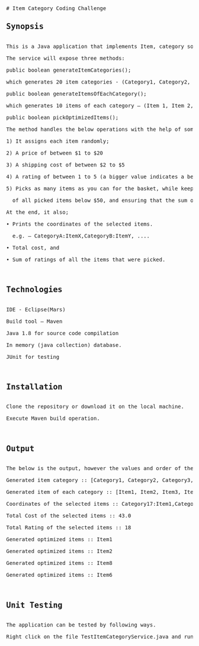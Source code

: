 <HTML>
<HEAD>
	<META HTTP-EQUIV="CONTENT-TYPE" CONTENT="text/html; charset=us-ascii">
	<TITLE></TITLE>
	<META NAME="GENERATOR" CONTENT="OpenOffice 4.1.1  (FreeBSD/amd64)">
	<META NAME="CREATED" CONTENT="20190921;1354600">
	<META NAME="CHANGED" CONTENT="0;0">
	<STYLE TYPE="text/css">
	<!--
		@page { margin: 0.79in }
		P { margin-bottom: 0.08in }
		PRE.cjk { font-family: "Courier", monospace }
	-->
	</STYLE>
</HEAD>
<BODY LANG="en-US" DIR="LTR">
<PRE CLASS="western"># Item Category Coding Challenge
<h2>Synopsis</h2>
This is a Java application that implements Item, category solution.</br>
The service will expose three methods:</br>
public boolean generateItemCategories();</br>
which generates 20 item categories - (Category1, Category2, .... , Category20).</br>
public boolean generateItemsOfEachCategory();</br>
which generates 10 items of each category &ndash; (Item 1, Item 2, ...., Item 10).</br>
public boolean pickOptimizedItems();</br>
The method handles the below operations with the help of some private methods:</br>
1) It assigns each item randomly;</br>
2) A price of between $1 to $20</br>
3) A shipping cost of between $2 to $5</br>
4) A rating of between 1 to 5 (a bigger value indicates a better rating)</br>
5) Picks as many items as you can for the basket, while keeping the total cost (price + shipping cost)</br>
  of all picked items below $50, and ensuring that the sum of ratings of all items picked is optimized.</br>
At the end, it also;</br>
&bull; Prints the coordinates of the selected items.</br>
  e.g. &ndash; CategoryA:ItemX,CategoryB:ItemY, ....</br>
&bull; Total cost, and</br>
&bull; Sum of ratings of all the items that were picked.</br>

<h2>Technologies</h2>
IDE - Eclipse(Mars)</br>
Build tool &ndash; Maven</br>
Java 1.8 for source code compilation</br>
In memory (java collection) database.</br>
JUnit for testing</br>

<h2>Installation</h2>
Clone the repository or download it on the local machine.</br>
Execute Maven build operation.</br>

<h2>Output</h2>
The below is the output, however the values and order of the output may differ on every execution.</br>
Generated item category :: [Category1, Category2, Category3, Category4, Category5, Category6, Category7, Category8, Category9, Category10, Category11, Category12, Category13, Category14, Category15, Category16, Category17, Category18, Category19, Category20]</br>
Generated item of each category :: [Item1, Item2, Item3, Item4, Item5, Item6, Item7, Item8, Item9, Item10]</br>
Coordinates of the selected items :: Category17:Item1,Category3:Item2,Category10:Item8,Category12:Item6</br>
Total Cost of the selected items :: 43.0</br>
Total Rating of the selected items :: 18</br>
Generated optimized items :: Item1</br>
Generated optimized items :: Item2</br>
Generated optimized items :: Item8</br>
Generated optimized items :: Item6</br>

<h2>Unit Testing</h2>
The application can be tested by following ways.</br>
Right click on the file TestItemCategoryService.java and run it as a JUnit.</br>
</PRE>
</BODY>
</HTML>
